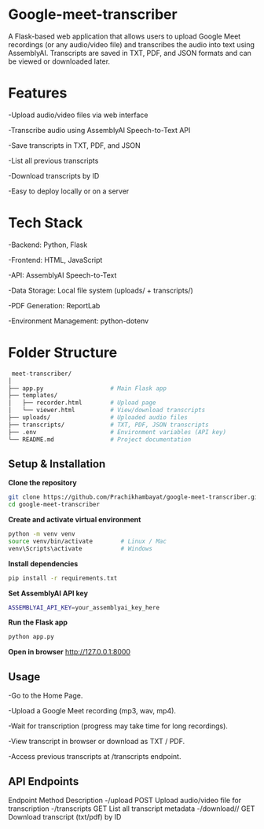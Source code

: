 # Google-meet-transcriber

A Flask-based web application that allows users to upload Google Meet recordings (or any audio/video file) and transcribes the audio into text using AssemblyAI. Transcripts are saved in TXT, PDF, and JSON formats and can be viewed or downloaded later.

# Features

-Upload audio/video files via web interface

-Transcribe audio using AssemblyAI Speech-to-Text API

-Save transcripts in TXT, PDF, and JSON

-List all previous transcripts

-Download transcripts by ID

-Easy to deploy locally or on a server

# Tech Stack

-Backend: Python, Flask

-Frontend: HTML, JavaScript

-API: AssemblyAI Speech-to-Text

-Data Storage: Local file system (uploads/ + transcripts/)

-PDF Generation: ReportLab

-Environment Management: python-dotenv

# Folder Structure
```bash
 meet-transcriber/
│
├── app.py                   # Main Flask app
├── templates/
│   ├── recorder.html        # Upload page
│   └── viewer.html          # View/download transcripts
├── uploads/                 # Uploaded audio files
├── transcripts/             # TXT, PDF, JSON transcripts
├── .env                     # Environment variables (API key)
└── README.md                # Project documentation
```
## Setup & Installation

 **Clone the repository**
```bash
git clone https://github.com/Prachikhambayat/google-meet-transcriber.git
cd google-meet-transcriber
```
**Create and activate virtual environment**
```bash
python -m venv venv
source venv/bin/activate        # Linux / Mac
venv\Scripts\activate           # Windows
```

**Install dependencies**
```bash
pip install -r requirements.txt
```

**Set AssemblyAI API key**
```bash
ASSEMBLYAI_API_KEY=your_assemblyai_key_here
```

**Run the Flask app**
```bash
python app.py
```

**Open in browser**
http://127.0.0.1:8000

## Usage

-Go to the Home Page.

-Upload a Google Meet recording (mp3, wav, mp4).

-Wait for transcription (progress may take time for long recordings).

-View transcript in browser or download as TXT / PDF.

-Access previous transcripts at /transcripts endpoint.

## API Endpoints
Endpoint	Method	Description
-/upload	POST	Upload audio/video file for transcription
-/transcripts	GET	List all transcript metadata
-/download/<tid>/<ftype>	GET	Download transcript (txt/pdf) by ID
